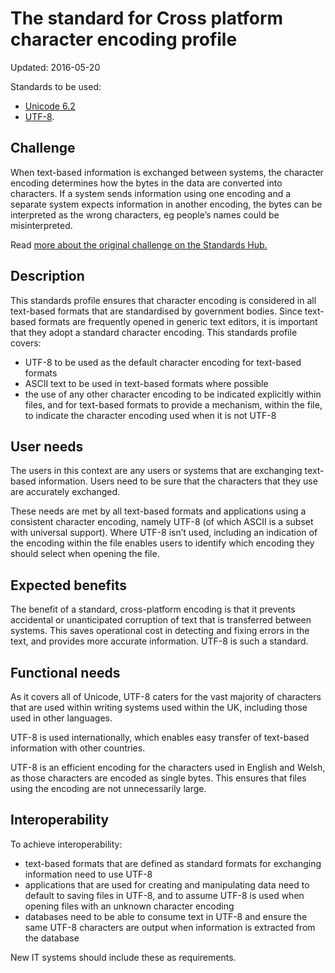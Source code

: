 # The standard for Cross platform character encoding profile

Updated: 2016-05-20

Standards to be used:
* [Unicode 6.2](http://www.unicode.org/versions/Unicode6.2.0/)
* [UTF-8](http://www.rfc-base.org/rfc-3629.html).

## Challenge

When text-based information is exchanged between systems, the character encoding determines how the bytes in the data are converted into characters. If a system sends information using one encoding and a separate system expects information in another encoding, the bytes can be interpreted as the wrong characters, eg people’s names could be misinterpreted.

Read [more about the original challenge on the Standards Hub.](http://standards.data.gov.uk/challenge/cross-platform-character-encoding)

## Description

This standards profile ensures that character encoding is considered in all text-based formats that are standardised by government bodies. Since text-based formats are frequently opened in generic text editors, it is important that they adopt a standard character encoding. This standards profile covers:

*   UTF-8 to be used as the default character encoding for text-based formats
*   ASCII text to be used in text-based formats where possible
*   the use of any other character encoding to be indicated explicitly within files, and for text-based formats to provide a mechanism, within the file, to indicate the character encoding used when it is not UTF-8

## User needs

The users in this context are any users or systems that are exchanging text-based information. Users need to be sure that the characters that they use are accurately exchanged.

These needs are met by all text-based formats and applications using a consistent character encoding, namely UTF-8 (of which ASCII is a subset with universal support). Where UTF-8 isn’t used, including an indication of the encoding within the file enables users to identify which encoding they should select when opening the file.

## Expected benefits

The benefit of a standard, cross-platform encoding is that it prevents accidental or unanticipated corruption of text that is transferred between systems. This saves operational cost in detecting and fixing errors in the text, and provides more accurate information. UTF-8 is such a standard.

## Functional needs

As it covers all of Unicode, UTF-8 caters for the vast majority of characters that are used within writing systems used within the UK, including those used in other languages.

UTF-8 is used internationally, which enables easy transfer of text-based information with other countries.

UTF-8 is an efficient encoding for the characters used in English and Welsh, as those characters are encoded as single bytes. This ensures that files using the encoding are not unnecessarily large.

## Interoperability

To achieve interoperability:

*   text-based formats that are defined as standard formats for exchanging information need to use UTF-8
*   applications that are used for creating and manipulating data need to default to saving files in UTF-8, and to assume UTF-8 is used when opening files with an unknown character encoding
*   databases need to be able to consume text in UTF-8 and ensure the same UTF-8 characters are output when information is extracted from the database

New IT systems should include these as requirements.
